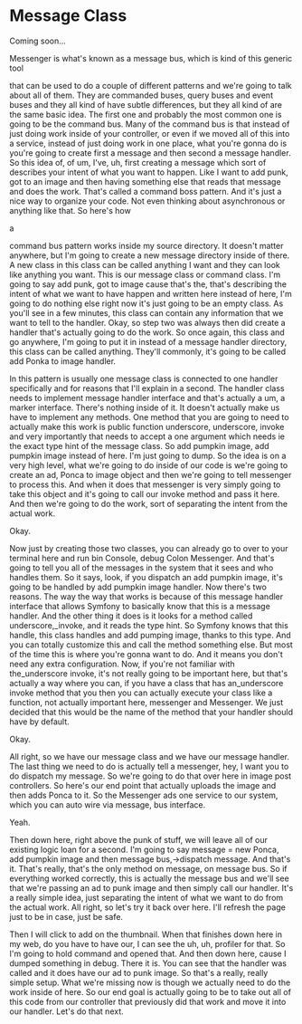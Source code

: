 # Message Class

Coming soon...

Messenger is what's known as a message bus, which is kind of this generic tool

that can be used to do a couple of different patterns and we're going to talk about
all of them. They are commanded buses, query buses and event buses and they all kind
of have subtle differences, but they all kind of are the same basic idea. The first
one and probably the most common one is going to be the command bus. Many of the
command bus is that instead of just doing work inside of your controller, or even if
we moved all of this into a service, instead of just doing work in one place, what
you're gonna do is you're going to create first a message and then second a message
handler. So this idea of, of um, I've, uh, first creating a message which sort of
describes your intent of what you want to happen. Like I want to add punk, got to an
image and then having something else that reads that message and does the work.
That's called a command boss pattern. And it's just a nice way to organize your code.
Not even thinking about asynchronous or anything like that. So here's how

a

command bus pattern works inside my source directory. It doesn't matter anywhere, but
I'm going to create a new message directory inside of there. A new class in this
class can be called anything I want and they can look like anything you want. This is
our message class or command class. I'm going to say add punk, got to image cause
that's the, that's describing the intent of what we want to have happen and written
here instead of here, I'm going to do nothing else right now it's just going to be an
empty class. As you'll see in a few minutes, this class can contain any information
that we want to tell to the handler. Okay, so step two was always then did create a
handler that's actually going to do the work. So once again, this class and go
anywhere, I'm going to put it in instead of a message handler directory, this class
can be called anything. They'll commonly, it's going to be called add Ponka to image
handler.

In this pattern is usually one message class is connected to one handler specifically
and for reasons that I'll explain in a second. The handler class needs to implement
message handler interface and that's actually a um, a marker interface. There's
nothing inside of it. It doesn't actually make us have to implement any methods. One
method that you are going to need to actually make this work is public function
underscore, underscore, invoke and very importantly that needs to accept a one
argument which needs ie the exact type hint of the message class. So add pumpkin
image, add pumpkin image instead of here. I'm just going to dump. So the idea is on a
very high level, what we're going to do inside of our code is we're going to create
an ad, Ponca to image object and then we're going to tell messenger to process this.
And when it does that messenger is very simply going to take this object and it's
going to call our invoke method and pass it here. And then we're going to do the
work, sort of separating the intent from the actual work.

Okay.

Now just by creating those two classes, you can already go to over to your terminal
here and run bin Console, debug Colon Messenger. And that's going to tell you all of
the messages in the system that it sees and who handles them. So it says, look, if
you dispatch an add pumpkin image, it's going to be handled by add pumpkin image
handler. Now there's two reasons. The way the way that works is because of this
message handler interface that allows Symfony to basically know that this is a
message handler. And the other thing it does is it looks for a method called
underscore,_invoke, and it reads the type hint. So Symfony knows that this handle,
this class handles and add pumping image, thanks to this type. And you can totally
customize this and call the method something else. But most of the time this is where
you're gonna want to do. And it means you don't need any extra configuration. Now, if
you're not familiar with the_underscore invoke, it's not really going to be important
here, but that's actually a way where you can, if you have a class that has
an_underscore invoke method that you then you can actually execute your class like a
function, not actually important here, messenger and Messenger. We just decided that
this would be the name of the method that your handler should have by default.

Okay.

All right, so we have our message class and we have our message handler. The last
thing we need to do is actually tell a messenger, hey, I want you to do dispatch my
message. So we're going to do that over here in image post controllers. So here's our
end point that actually uploads the image and then adds Ponca to it. So the Messenger
ads one service to our system, which you can auto wire via message, bus interface.

Yeah.

Then down here, right above the punk of stuff, we will leave all of our existing
logic loan for a second. I'm going to say message = new Ponca, add pumpkin image and
then message bus,->dispatch message. And that's it. That's really, that's the only
method on message, on message bus. So if everything worked correctly, this is
actually the message bus and we'll see that we're passing an ad to punk image and
then simply call our handler. It's a really simple idea, just separating the intent
of what we want to do from the actual work. All right, so let's try it back over
here. I'll refresh the page just to be in case, just be safe.

Then I will click to add on the thumbnail. When that finishes down here in my web, do
you have to have our, I can see the uh, uh, profiler for that. So I'm going to hold
command and opened that. And then down here, cause I dumped something in debug. There
it is. You can see that the handler was called and it does have our ad to punk image.
So that's a really, really simple setup. What we're missing now is though we actually
need to do the work inside of here. So our end goal is actually going to be to take
out all of this code from our controller that previously did that work and move it
into our handler. Let's do that next.
